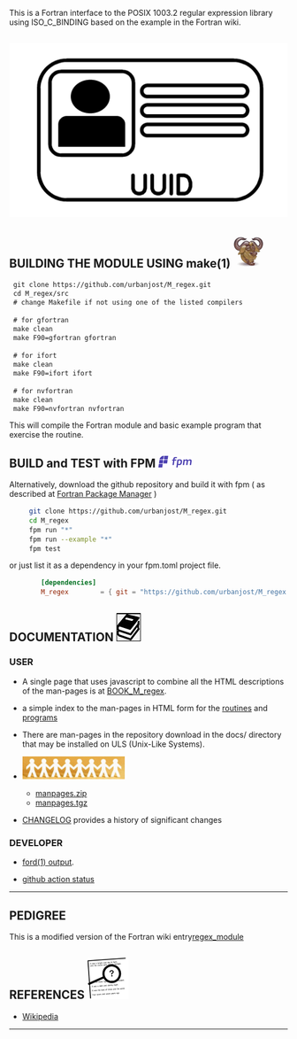 
This is a Fortran interface to the POSIX 1003.2 regular expression
library using ISO_C_BINDING based on the example in the Fortran wiki.
## ![M_regex](docs/images/id.gif)


## BUILDING THE MODULE USING make(1) ![gmake](docs/images/gnu.gif)
     git clone https://github.com/urbanjost/M_regex.git
     cd M_regex/src
     # change Makefile if not using one of the listed compilers
     
     # for gfortran
     make clean
     make F90=gfortran gfortran
     
     # for ifort
     make clean
     make F90=ifort ifort

     # for nvfortran
     make clean
     make F90=nvfortran nvfortran

This will compile the Fortran module and basic example
program that exercise the routine.

## BUILD and TEST with FPM ![-](docs/images/fpm_logo.gif)

   Alternatively, download the github repository and build it with
   fpm ( as described at [Fortran Package Manager](https://github.com/fortran-lang/fpm) )

   ```bash
        git clone https://github.com/urbanjost/M_regex.git
        cd M_regex
        fpm run "*"
        fpm run --example "*"
        fpm test
   ```

   or just list it as a dependency in your fpm.toml project file.

```toml
        [dependencies]
        M_regex        = { git = "https://github.com/urbanjost/M_regex.git" }
```

## DOCUMENTATION   ![docs](docs/images/docs.gif)

### USER
   - A single page that uses javascript to combine all the HTML
     descriptions of the man-pages is at 
     [BOOK_M_regex](https://urbanjost.github.io/M_regex/BOOK_M_regex.html).

   - a simple index to the man-pages in HTML form for the
   [routines](https://urbanjost.github.io/M_regex/man3.html) 
   and [programs](https://urbanjost.github.io/M_regex/man1.html) 

   - There are man-pages in the repository download in the docs/ directory
     that may be installed on ULS (Unix-Like Systems).

   - ![man-pages](docs/images/manpages.gif)
      + [manpages.zip](https://urbanjost.github.io/M_regex/manpages.zip)
      + [manpages.tgz](https://urbanjost.github.io/M_regex/manpages.tgz)

   - [CHANGELOG](docs/CHANGELOG.md) provides a history of significant changes

### DEVELOPER
   - [ford(1) output](https://urbanjost.github.io/M_regex/fpm-ford/index.html).
<!--
   - [doxygen(1) output](https://urbanjost.github.io/M_regex/doxygen_out/html/index.html).
-->
   - [github action status](docs/STATUS.md) 
---
## PEDIGREE

 This is a modified version of the Fortran wiki
 entry[regex_module](https://fortranwiki.org/fortran/show/regex_module)

## REFERENCES ![-](docs/images/ref.gif)

   * [Wikipedia](https://en.wikipedia.org/wiki/Regular_expression)
---
